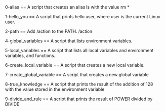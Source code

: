 0-alias == A script that creates an alias ls with the value rm *

1-hello_you == A script that prints hello user, where user is the current Linux user. 

2-path == Add /action to the PATH. /action 

4-global_variables == A script that lists environment variables. 

5-local_variables == A script that lists all local variables and environment variables, and functions. 

6-create_local_variable == A script that creates a new local variable.

7-create_global_variable == A  script that creates a new global variable 

8-true_knowledge == A script that prints the result of the addition of 128 with the value stored in the environment variable 

9-divide_and_rule == A script that prints the result of POWER divided by DIVIDE  
